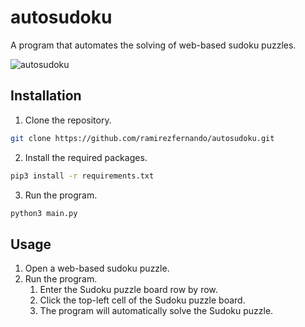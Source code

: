 # autosudoku
A program that automates the solving of web-based sudoku puzzles.

![autosudoku](https://github.com/ramirezfernando/autosudoku/assets/91701930/f937788e-a104-4b05-b62e-5d4c111f2006)

## Installation
1. Clone the repository.
```bash
git clone https://github.com/ramirezfernando/autosudoku.git
```
2. Install the required packages.
```bash
pip3 install -r requirements.txt
```
3. Run the program.
```bash
python3 main.py
```

## Usage
1. Open a web-based sudoku puzzle.
2. Run the program.
    1. Enter the Sudoku puzzle board row by row.
    2. Click the top-left cell of the Sudoku puzzle board.
    3. The program will automatically solve the Sudoku puzzle.
